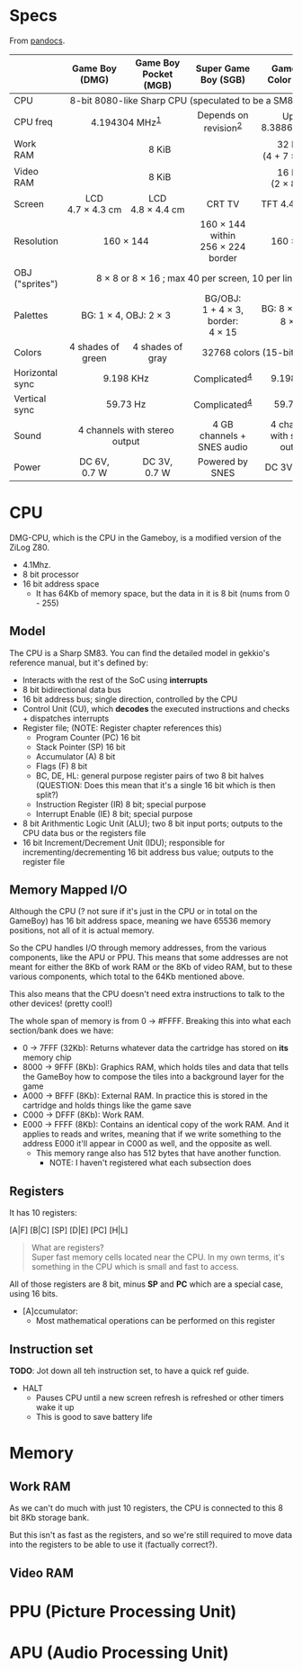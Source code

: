 # Specs

From [pandocs](https://gbdev.io/pandocs/Specifications.html).

<style>
td {
    text-align: center;
}
td:first-child {
    text-align: left;
}
</style>

<table>
  <thead>
    <tr>
      <th></th><th>Game Boy (DMG)</th><th>Game Boy Pocket (MGB)</th><th>Super Game Boy (SGB)</th><th>Game Boy Color (CGB)</th>
    </tr>
  </thead>
  <tbody>
    <tr>
      <td>CPU</td><td colspan="4">8-bit 8080-like Sharp CPU (speculated to be a SM83 core)</td>
    </tr>
    <tr>
      <td>CPU freq</td><td colspan="2">4.194304&nbsp;MHz<sup class="footnote-reference"><a href="#dmg_clk">1</a></sup></td><td>Depends on revision<sup class="footnote-reference"><a href="#sgb_clk">2</a></sup></td><td>Up to 8.388608&nbsp;MHz</td>
    </tr>
    <tr>
        <td>Work RAM</td><td colspan="3">8&nbsp;KiB</td><td>32&nbsp;KiB<sup class="footnote-reference"><a href="#compat">3</a></sup> (4&nbsp;+&nbsp;7&nbsp;×&nbsp;4&nbsp;KiB)</td>
    </tr>
    <tr>
        <td>Video RAM</td><td colspan="3">8&nbsp;KiB</td><td>16&nbsp;KiB<sup class="footnote-reference"><a href="#compat">3</a></sup> (2&nbsp;×&nbsp;8&nbsp;KiB)</td>
    </tr>
    <tr>
        <td>Screen</td><td>LCD 4.7&nbsp;×&nbsp;4.3&nbsp;cm</td><td>LCD 4.8&nbsp;×&nbsp;4.4&nbsp;cm</td><td>CRT TV</td><td>TFT 4.4&nbsp;×&nbsp;4&nbsp;cm</td>
    </tr>
    <tr>
        <td>Resolution</td><td colspan="2">160&nbsp;×&nbsp;144</td><td>160&nbsp;×&nbsp;144 within 256&nbsp;×&nbsp;224 border</td><td>160&nbsp;×&nbsp;144</td>
    </tr>
    <tr>
        <td>OBJ ("sprites")</td><td colspan="4">8&nbsp;×&nbsp;8 or 8&nbsp;×&nbsp;16 ; max 40 per screen, 10 per line</td>
    </tr>
    <tr>
        <td>Palettes</td><td colspan="2">BG: 1&nbsp;×&nbsp;4, OBJ: 2&nbsp;×&nbsp;3</td><td>BG/OBJ: 1&nbsp;+&nbsp;4&nbsp;×&nbsp;3, border: 4&nbsp;×&nbsp;15</td><td>BG: 8&nbsp;×&nbsp;4, OBJ: 8&nbsp;×&nbsp;3<sup class="footnote-reference"><a href="#compat">3</a></sup></td>
    </tr>
    <tr>
        <td>Colors</td><td>4 shades of green</td><td>4 shades of gray</td><td colspan="2">32768 colors (15-bit RGB)</td>
    </tr>
    <tr>
        <td>Horizontal sync</td><td colspan="2">9.198&nbsp;KHz</td><td>Complicated<sup class="footnote-reference"><a href="#sgb_vid">4</a></sup></td><td>9.198&nbsp;KHz</td>
    </tr>
    <tr>
        <td>Vertical sync</td><td colspan="2">59.73&nbsp;Hz</td><td>Complicated<sup class="footnote-reference"><a href="#sgb_vid">4</a></sup></td><td>59.73&nbsp;Hz</td>
    </tr>
    <tr>
        <td>Sound</td><td colspan="2">4 channels with stereo output</td><td>4 GB channels + SNES audio</td><td>4 channels with stereo output</td>
    </tr>
    <tr>
        <td>Power</td><td>DC 6V, 0.7&nbsp;W</td><td>DC 3V, 0.7&nbsp;W</td><td>Powered by SNES</td><td>DC 3V, 0.6&nbsp;W</td>
    </tr>
  </tbody>
</table>

# CPU

DMG-CPU, which is the CPU in the Gameboy, is a modified version of the ZiLog Z80.

- 4.1Mhz.
- 8 bit processor
- 16 bit address space
  - It has 64Kb of memory space, but the data in it is 8 bit (nums from 0 - 255)

## Model

The CPU is a Sharp SM83. You can find the detailed model in gekkio's reference manual, but it's defined by:
- Interacts with the rest of the SoC using **interrupts**
- 8 bit bidirectional data bus
- 16 bit address bus; single direction, controlled by the CPU
- Control Unit (CU), which **decodes** the executed instructions and checks + dispatches interrupts
- Register file; (NOTE: Register chapter references this)
  - Program Counter (PC) 16 bit
  - Stack Pointer (SP) 16 bit
  - Accumulator (A) 8 bit
  - Flags (F) 8 bit
  - BC, DE, HL: general purpose register pairs of two 8 bit halves (QUESTION: Does this mean that it's a single 16 bit which is then split?)
  - Instruction Register (IR) 8 bit; special purpose
  - Interrupt Enable (IE) 8 bit; special purpose
- 8 bit Arithmentic Logic Unit (ALU); two 8 bit input ports; outputs to the CPU data bus or the registers file
- 16 bit Increment/Decrement Unit (IDU); responsible for incrementing/decrementing 16 bit address bus value; outputs to the register file

## Memory Mapped I/O

Although the CPU (? not sure if it's just in the CPU or in total on the GameBoy) has 16 bit address space, meaning we have 65536 memory positions, not all of it is actual memory.

So the CPU handles I/O through memory addresses, from the various components, like the APU or PPU. This means that some addresses are not meant for either the 8Kb of work RAM or the 8Kb of video RAM, but to these various components, which total to the 64Kb mentioned above.

This also means that the CPU doesn't need extra instructions to talk to the other devices! (pretty cool!)

The whole span of memory is from 0 -> #FFFF. Breaking this into what each section/bank does we have:
- 0 -> 7FFF (32Kb): Returns whatever data the cartridge has stored on **its** memory chip
- 8000 -> 9FFF (8Kb): Graphics RAM, which holds tiles and data that tells the GameBoy how to compose the tiles into a background layer for the game
- A000 -> BFFF (8Kb): External RAM. In practice this is stored in the cartridge and holds things like the game save
- C000 -> DFFF (8Kb): Work RAM.
- E000 -> FFFF (8Kb): Contains an identical copy of the work RAM. And it applies to reads and writes, meaning that if we write something to the address E000 it'll appear in C000 as well, and the opposite as well.
  - This memory range also has 512 bytes that have another function.
    - NOTE: I haven't registered what each subsection does

## Registers

It has 10 registers:

[A|F]
[B|C] [SP]
[D|E] [PC]
[H|L]

> What are registers?
> <br>
> Super fast memory cells located near the CPU. 
> In my own terms, it's something in the CPU which is small and fast to access.

All of those registers are 8 bit, minus **SP** and **PC** which are a special case, using 16 bits.

- [A]ccumulator:
  - Most mathematical operations can be performed on this register 

## Instruction set

**TODO**:
Jot down all teh instruction set, to have a quick ref guide.

- HALT
  - Pauses CPU until a new screen refresh is refreshed or other timers wake it up
  - This is good to save battery life

# Memory

## Work RAM

As we can't do much with just 10 registers, the CPU is connected to this 8 bit 8Kb storage bank.

But this isn't as fast as the registers, and so we're still required to move data into the registers to be able to use it (factually correct?).

## Video RAM

# PPU (Picture Processing Unit)

# APU (Audio Processing Unit)